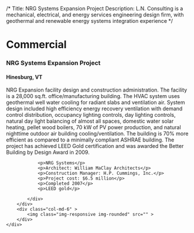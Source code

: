 /*
Title: NRG Systems Expansion Project
Description: L.N. Consulting is a mechanical, electrical, and energy services engineering design firm, with geothermal and renewable energy systems integration experience
*/

# Commercial

<div>
	<div class="row">
		<div class="col-md-6" >
			<div class="well" >
				<h3>NRG Systems Expansion Project</h3>
				<h4>Hinesburg, VT</h4>
				<p>
   
   NRG Expansion facility design and construction administration.  The facility is a 28,000 sq.ft. office/manufacturing building.  The HVAC system uses geothermal well water cooling for radiant slabs and ventilation air.  System design included high efficiency energy recovery ventilation with demand control distribution, occupancy lighting controls, day lighting controls, natural day light balancing of almost all spaces, domestic water solar heating, pellet wood boilers, 70 kW of PV power production, and natural nighttime outdoor air building cooling/ventilation.  The building is 70% more efficient as compared to a minimally compliant ASHRAE building.  The project has achieved LEED Gold certification and was awarded the Better Building by Design Award in 2009.
</p>
				
				<p>NRG Systems</p>
				<p>Architect: William MaClay Architects</p>
				<p>Construction Manager: H.P. Cummings, Inc.</p>
				<p>Project cost: $6.5 million</p>
				<p>Completed 2007</p>
				<p>LEED gold</p>
				
			</div>
		</div>
		<div class="col-md-6" >
			<img class="img-responsive img-rounded" src="" >
		</div>
	</div>
</div>

